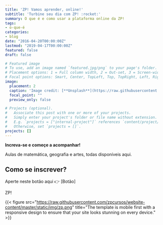 ```yaml
---
title: 'ZP! Vamos aprender, online!'
subtitle: 'Turbine seu dia com ZP! :rocket:'
summary: O que é e como usar a plataforma online da ZP!
tags:
- o-que-é
categories:
- blog
date: "2016-04-20T00:00:00Z"
lastmod: "2019-04-17T00:00:00Z"
featured: false
draft: false

# Featured image
# To use, add an image named `featured.jpg/png` to your page's folder.
# Placement options: 1 = Full column width, 2 = Out-set, 3 = Screen-width
# Focal point options: Smart, Center, TopLeft, Top, TopRight, Left, Right, BottomLeft, Bottom, BottomRight
image:
  placement: 2
  caption: 'Image credit: [**Unsplash**](https://raw.githubusercontent.com/zpcursos/website-content/master/static/img/unsplash-dog.jpg)'
  focal_point: ""
  preview_only: false

# Projects (optional).
#   Associate this post with one or more of your projects.
#   Simply enter your project's folder or file name without extension.
#   E.g. `projects = ["internal-project"]` references `content/project/deep-learning/index.md`.
#   Otherwise, set `projects = []`.
projects: []
---
```


**Increva-se e começe a acompanhar!**

Aulas de matemática, geografia e artes, todas disponíveis aqui.

## Como se inscrever?

Aperte neste botão aqui 👉 [Botão]

ZP!

{{< figure src="https://raw.githubusercontent.com/zpcursos/website-content/master/static/img/zp.png" title="The template is mobile first with a responsive design to ensure that your site looks stunning on every device." >}}


